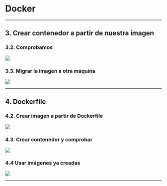 
# Docker

---

## 3. Crear contenedor a partir de nuestra imagen

### 3.2. Comprobamos

![](./images/.png)

### 3.3. Migrar la imagen a otra máquina

![](./images/.png)

---

## 4. Dockerfile

### 4.2. Crear imagen a  partir de Dockerfile

![](./images/.png)

### 4.3. Crear contenedor y comprobar

![](./images/.png)

### 4.4 Usar imágenes ya creadas

![](./images/.png)

---
